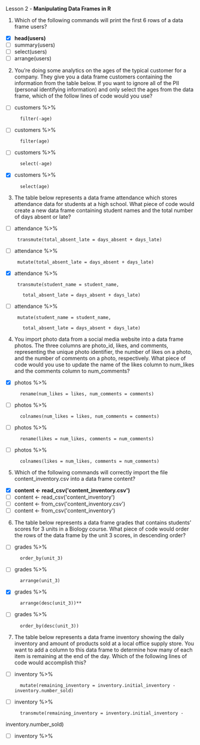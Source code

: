 Lesson 2 - **Manipulating Data Frames in R**

1.	Which of the following commands will print the first 6 rows of a data frame users?
-   [x]	**head(users)**
-   [ ]	summary(users)
-   [ ]	select(users)
-   [ ]	arrange(users)

2.	You’re doing some analytics on the ages of the typical customer for a company. They give you a data frame customers containing the information from the table below. If you want to ignore all of the PII (personal identifying information) and only select the ages from the data frame, which of the follow lines of code would you use?
-   [ ] customers %>%

        filter(-age)
-   [ ]	customers %>%

        filter(age)
-   [ ]	customers %>%
        
        select(-age)
-   [x]	customers %>%

       	select(age)

3.	The table below represents a data frame attendance which stores attendance data for students at a high school. What piece of code would create a new data frame containing student names and the total number of days absent or late?
-   [ ]  attendance %>%

        transmute(total_absent_late = days_absent + days_late)
-   [ ]  attendance %>%
        
        mutate(total_absent_late = days_absent + days_late)
-   [x]  attendance %>%
 	
        transmute(student_name = student_name,
  
          total_absent_late = days_absent + days_late)
-   [ ]  attendance %>%

        mutate(student_name = student_name,

          total_absent_late = days_absent + days_late)

4.	You import photo data from a social media website into a data frame photos. The three columns are photo_id, likes, and comments, representing the unique photo identifier, the number of likes on a photo, and the number of comments on a photo, respectively. What piece of code would you use to update the name of the likes column to num_likes and the comments column to num_comments?
-   [x]	photos %>%

        rename(num_likes = likes, num_comments = comments)
-   [ ]	photos %>%

        colnames(num_likes = likes, num_comments = comments)
-   [ ]	photos %>%
        
        rename(likes = num_likes, comments = num_comments)
-   [ ]	photos %>%
        
        colnames(likes = num_likes, comments = num_comments)

5.	Which of the following commands will correctly import the file content_inventory.csv into a data frame content?
-   [x] **content <- read_csv('content_inventory.csv')**
-   [ ] content <- read_csv('content_inventory')
-   [ ] content <- from_csv('content_inventory.csv')
-   [ ] content <- from_csv('content_inventory')

6.	The table below represents a data frame grades that contains students’ scores for 3 units in a Biology course. What piece of code would order the rows of the data frame by the unit 3 scores, in descending order?
-   [ ]	grades %>%
        
        order_by(unit_3)
-   [ ] grades %>%

        arrange(unit_3)
-   [x] grades %>%

        arrange(desc(unit_3))**
-   [ ]	grades %>%

        order_by(desc(unit_3))

7.	The table below represents a data frame inventory showing the daily inventory and amount of products sold at a local office supply store. You want to add a column to this data frame to determine how many of each item is remaining at the end of the day. Which of the following lines of code would accomplish this?
-   [ ]	inventory %>%

        mutate(remaining_inventory = inventory.initial_inventory - inventory.number_sold)
-   [ ]	inventory %>%

        transmute(remaining_inventory = inventory.initial_inventory - 
inventory.number_sold)
-   [ ]	inventory %>%
